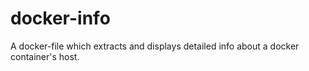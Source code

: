 # docker-info
A docker-file which extracts and displays detailed info about a docker container's host.
